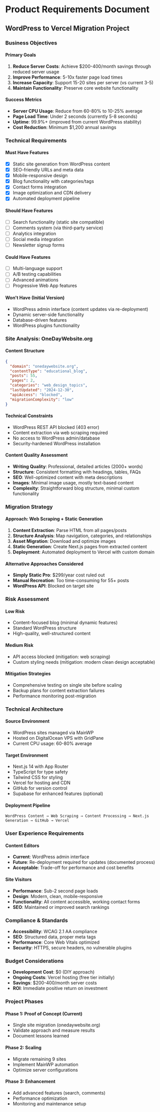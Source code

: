 # Product Requirements Document
## WordPress to Vercel Migration Project

### Business Objectives

#### Primary Goals
1. **Reduce Server Costs**: Achieve $200-400/month savings through reduced server usage
2. **Improve Performance**: 5-10x faster page load times
3. **Increase Capacity**: Support 15-20 sites per server (vs current 3-5)
4. **Maintain Functionality**: Preserve core website functionality

#### Success Metrics
- **Server CPU Usage**: Reduce from 60-80% to 10-25% average
- **Page Load Time**: Under 2 seconds (currently 5-8 seconds)
- **Uptime**: 99.9%+ (improved from current WordPress stability)
- **Cost Reduction**: Minimum $1,200 annual savings

### Technical Requirements

#### Must Have Features
- [x] Static site generation from WordPress content
- [x] SEO-friendly URLs and meta data
- [x] Mobile-responsive design
- [x] Blog functionality with categories/tags
- [x] Contact forms integration
- [x] Image optimization and CDN delivery
- [x] Automated deployment pipeline

#### Should Have Features
- [ ] Search functionality (static site compatible)
- [ ] Comments system (via third-party service)
- [ ] Analytics integration
- [ ] Social media integration
- [ ] Newsletter signup forms

#### Could Have Features
- [ ] Multi-language support
- [ ] A/B testing capabilities
- [ ] Advanced animations
- [ ] Progressive Web App features

#### Won't Have (Initial Version)
- WordPress admin interface (content updates via re-deployment)
- Dynamic server-side functionality
- Database-driven features
- WordPress plugins functionality

### Site Analysis: OneDayWebsite.org

#### Content Structure
```json
{
  "domain": "onedaywebsite.org",
  "contentType": "educational_blog",
  "posts": 55,
  "pages": 2,
  "categories": "web_design_topics",
  "lastUpdated": "2024-12-30",
  "apiAccess": "blocked",
  "migrationComplexity": "low"
}
```

#### Technical Constraints
- WordPress REST API blocked (403 error)
- Content extraction via web scraping required
- No access to WordPress admin/database
- Security-hardened WordPress installation

#### Content Quality Assessment
- **Writing Quality**: Professional, detailed articles (2000+ words)
- **Structure**: Consistent formatting with headings, tables, FAQs
- **SEO**: Well-optimized content with meta descriptions
- **Images**: Minimal image usage, mostly text-based content
- **Complexity**: Straightforward blog structure, minimal custom functionality

### Migration Strategy

#### Approach: Web Scraping + Static Generation
1. **Content Extraction**: Parse HTML from all pages/posts
2. **Structure Analysis**: Map navigation, categories, and relationships
3. **Asset Migration**: Download and optimize images
4. **Static Generation**: Create Next.js pages from extracted content
5. **Deployment**: Automated deployment to Vercel with custom domain

#### Alternative Approaches Considered
- **Simply Static Pro**: $299/year cost ruled out
- **Manual Recreation**: Too time-consuming for 55+ posts
- **WordPress API**: Blocked on target site

### Risk Assessment

#### Low Risk
- Content-focused blog (minimal dynamic features)
- Standard WordPress structure
- High-quality, well-structured content

#### Medium Risk
- API access blocked (mitigation: web scraping)
- Custom styling needs (mitigation: modern clean design acceptable)

#### Mitigation Strategies
- Comprehensive testing on single site before scaling
- Backup plans for content extraction failures
- Performance monitoring post-migration

### Technical Architecture

#### Source Environment
- WordPress sites managed via MainWP
- Hosted on DigitalOcean VPS with GridPane
- Current CPU usage: 60-80% average

#### Target Environment
- Next.js 14 with App Router
- TypeScript for type safety
- Tailwind CSS for styling
- Vercel for hosting and CDN
- GitHub for version control
- Supabase for enhanced features (optional)

#### Deployment Pipeline
```
WordPress Content → Web Scraping → Content Processing → Next.js Generation → GitHub → Vercel
```

### User Experience Requirements

#### Content Editors
- **Current**: WordPress admin interface
- **Future**: Re-deployment required for updates (documented process)
- **Acceptable**: Trade-off for performance and cost benefits

#### Site Visitors
- **Performance**: Sub-2 second page loads
- **Design**: Modern, clean, mobile-responsive
- **Functionality**: All content accessible, working contact forms
- **SEO**: Maintained or improved search rankings

### Compliance & Standards
- **Accessibility**: WCAG 2.1 AA compliance
- **SEO**: Structured data, proper meta tags
- **Performance**: Core Web Vitals optimized
- **Security**: HTTPS, secure headers, no vulnerable plugins

### Budget Considerations
- **Development Cost**: $0 (DIY approach)
- **Ongoing Costs**: Vercel hosting (free tier initially)
- **Savings**: $200-400/month server costs
- **ROI**: Immediate positive return on investment

### Project Phases

#### Phase 1: Proof of Concept (Current)
- Single site migration (onedaywebsite.org)
- Validate approach and measure results
- Document lessons learned

#### Phase 2: Scaling
- Migrate remaining 9 sites
- Implement MainWP automation
- Optimize server configurations

#### Phase 3: Enhancement
- Add advanced features (search, comments)
- Performance optimization
- Monitoring and maintenance setup
